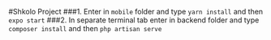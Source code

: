 #Shkolo Project
###1. Enter in `mobile` folder and type `yarn install` and then `expo start`
###2. In separate terminal tab enter in backend folder and type `composer install` and then `php artisan serve`